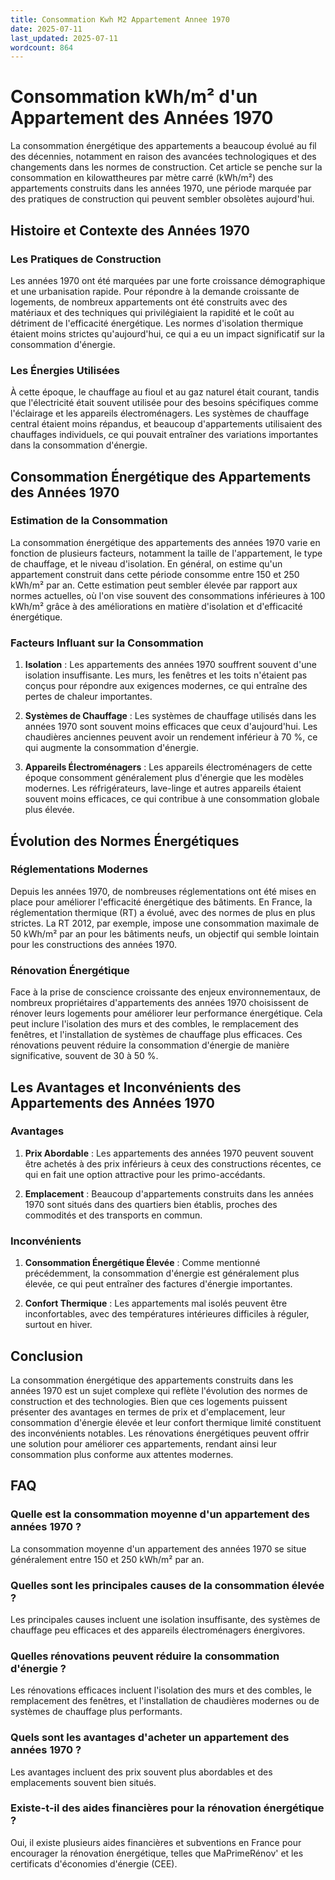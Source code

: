 ```yaml
---
title: Consommation Kwh M2 Appartement Annee 1970
date: 2025-07-11
last_updated: 2025-07-11
wordcount: 864
---
```


# Consommation kWh/m² d'un Appartement des Années 1970

La consommation énergétique des appartements a beaucoup évolué au fil des décennies, notamment en raison des avancées technologiques et des changements dans les normes de construction. Cet article se penche sur la consommation en kilowattheures par mètre carré (kWh/m²) des appartements construits dans les années 1970, une période marquée par des pratiques de construction qui peuvent sembler obsolètes aujourd'hui.

## Histoire et Contexte des Années 1970

### Les Pratiques de Construction

Les années 1970 ont été marquées par une forte croissance démographique et une urbanisation rapide. Pour répondre à la demande croissante de logements, de nombreux appartements ont été construits avec des matériaux et des techniques qui privilégiaient la rapidité et le coût au détriment de l'efficacité énergétique. Les normes d'isolation thermique étaient moins strictes qu'aujourd'hui, ce qui a eu un impact significatif sur la consommation d'énergie.

### Les Énergies Utilisées

À cette époque, le chauffage au fioul et au gaz naturel était courant, tandis que l'électricité était souvent utilisée pour des besoins spécifiques comme l'éclairage et les appareils électroménagers. Les systèmes de chauffage central étaient moins répandus, et beaucoup d'appartements utilisaient des chauffages individuels, ce qui pouvait entraîner des variations importantes dans la consommation d'énergie.

## Consommation Énergétique des Appartements des Années 1970

### Estimation de la Consommation

La consommation énergétique des appartements des années 1970 varie en fonction de plusieurs facteurs, notamment la taille de l'appartement, le type de chauffage, et le niveau d'isolation. En général, on estime qu'un appartement construit dans cette période consomme entre 150 et 250 kWh/m² par an. Cette estimation peut sembler élevée par rapport aux normes actuelles, où l'on vise souvent des consommations inférieures à 100 kWh/m² grâce à des améliorations en matière d'isolation et d'efficacité énergétique.

### Facteurs Influant sur la Consommation

1. **Isolation** : Les appartements des années 1970 souffrent souvent d'une isolation insuffisante. Les murs, les fenêtres et les toits n'étaient pas conçus pour répondre aux exigences modernes, ce qui entraîne des pertes de chaleur importantes.

2. **Systèmes de Chauffage** : Les systèmes de chauffage utilisés dans les années 1970 sont souvent moins efficaces que ceux d'aujourd'hui. Les chaudières anciennes peuvent avoir un rendement inférieur à 70 %, ce qui augmente la consommation d'énergie.

3. **Appareils Électroménagers** : Les appareils électroménagers de cette époque consomment généralement plus d'énergie que les modèles modernes. Les réfrigérateurs, lave-linge et autres appareils étaient souvent moins efficaces, ce qui contribue à une consommation globale plus élevée.

## Évolution des Normes Énergétiques

### Réglementations Modernes

Depuis les années 1970, de nombreuses réglementations ont été mises en place pour améliorer l'efficacité énergétique des bâtiments. En France, la réglementation thermique (RT) a évolué, avec des normes de plus en plus strictes. La RT 2012, par exemple, impose une consommation maximale de 50 kWh/m² par an pour les bâtiments neufs, un objectif qui semble lointain pour les constructions des années 1970.

### Rénovation Énergétique

Face à la prise de conscience croissante des enjeux environnementaux, de nombreux propriétaires d'appartements des années 1970 choisissent de rénover leurs logements pour améliorer leur performance énergétique. Cela peut inclure l'isolation des murs et des combles, le remplacement des fenêtres, et l'installation de systèmes de chauffage plus efficaces. Ces rénovations peuvent réduire la consommation d'énergie de manière significative, souvent de 30 à 50 %.

## Les Avantages et Inconvénients des Appartements des Années 1970

### Avantages

1. **Prix Abordable** : Les appartements des années 1970 peuvent souvent être achetés à des prix inférieurs à ceux des constructions récentes, ce qui en fait une option attractive pour les primo-accédants.

2. **Emplacement** : Beaucoup d'appartements construits dans les années 1970 sont situés dans des quartiers bien établis, proches des commodités et des transports en commun.

### Inconvénients

1. **Consommation Énergétique Élevée** : Comme mentionné précédemment, la consommation d'énergie est généralement plus élevée, ce qui peut entraîner des factures d'énergie importantes.

2. **Confort Thermique** : Les appartements mal isolés peuvent être inconfortables, avec des températures intérieures difficiles à réguler, surtout en hiver.

## Conclusion

La consommation énergétique des appartements construits dans les années 1970 est un sujet complexe qui reflète l'évolution des normes de construction et des technologies. Bien que ces logements puissent présenter des avantages en termes de prix et d'emplacement, leur consommation d'énergie élevée et leur confort thermique limité constituent des inconvénients notables. Les rénovations énergétiques peuvent offrir une solution pour améliorer ces appartements, rendant ainsi leur consommation plus conforme aux attentes modernes.

## FAQ

### Quelle est la consommation moyenne d'un appartement des années 1970 ?

La consommation moyenne d'un appartement des années 1970 se situe généralement entre 150 et 250 kWh/m² par an.

### Quelles sont les principales causes de la consommation élevée ?

Les principales causes incluent une isolation insuffisante, des systèmes de chauffage peu efficaces et des appareils électroménagers énergivores.

### Quelles rénovations peuvent réduire la consommation d'énergie ?

Les rénovations efficaces incluent l'isolation des murs et des combles, le remplacement des fenêtres, et l'installation de chaudières modernes ou de systèmes de chauffage plus performants.

### Quels sont les avantages d'acheter un appartement des années 1970 ?

Les avantages incluent des prix souvent plus abordables et des emplacements souvent bien situés.

### Existe-t-il des aides financières pour la rénovation énergétique ?

Oui, il existe plusieurs aides financières et subventions en France pour encourager la rénovation énergétique, telles que MaPrimeRénov' et les certificats d'économies d'énergie (CEE).